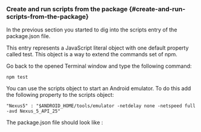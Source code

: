 ### Create and run scripts from the package {#create-and-run-scripts-from-the-package}

In the previous section you started to dig into the scripts entry of the package.json file.

This entry represents a JavaScript literal object with one default property called test. This object is a way to extend the commands set of npm.

Go back to the opened Terminal window and type the following command:

```
npm test
```

You can use the scripts object to start an Android emulator. To do this add the following property to the scripts object:

```
"Nexus5" : "$ANDROID_HOME/tools/emulator -netdelay none -netspeed full -avd Nexus_5_API_25"
```

The package.json file should look like :

